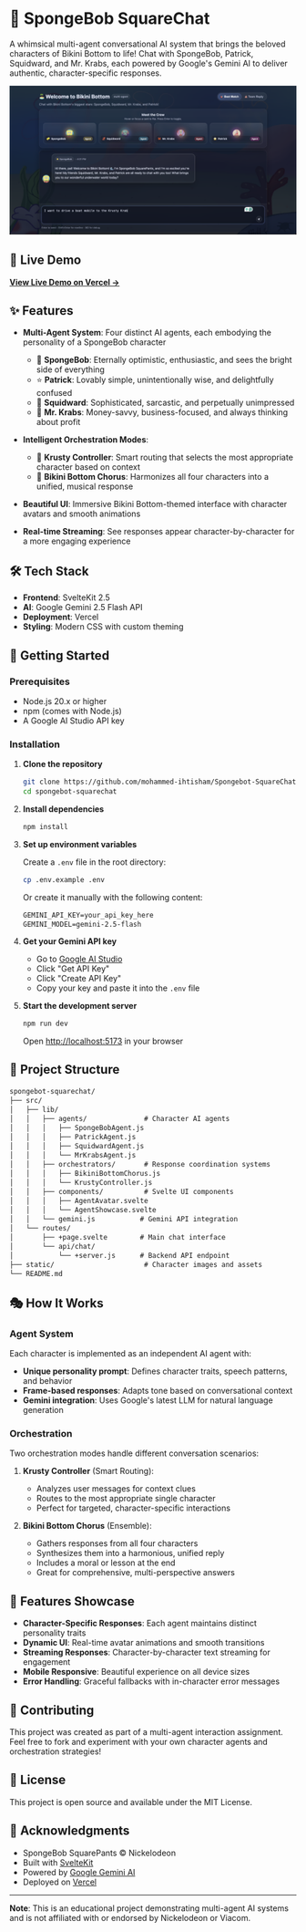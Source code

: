# 🪸 SpongeBob SquareChat

A whimsical multi-agent conversational AI system that brings the beloved characters of Bikini Bottom to life! Chat with SpongeBob, Patrick, Squidward, and Mr. Krabs, each powered by Google's Gemini AI to deliver authentic, character-specific responses.

![SpongeBob SquareChat Demo](./static/preview.png)

## 🌊 Live Demo

**[View Live Demo on Vercel →](YOUR_VERCEL_URL_HERE)**

## ✨ Features

- **Multi-Agent System**: Four distinct AI agents, each embodying the personality of a SpongeBob character
  - 🧽 **SpongeBob**: Eternally optimistic, enthusiastic, and sees the bright side of everything
  - ⭐ **Patrick**: Lovably simple, unintentionally wise, and delightfully confused
  - 🦑 **Squidward**: Sophisticated, sarcastic, and perpetually unimpressed
  - 🦀 **Mr. Krabs**: Money-savvy, business-focused, and always thinking about profit

- **Intelligent Orchestration Modes**:
  - 🍔 **Krusty Controller**: Smart routing that selects the most appropriate character based on context
  - 🎪 **Bikini Bottom Chorus**: Harmonizes all four characters into a unified, musical response

- **Beautiful UI**: Immersive Bikini Bottom-themed interface with character avatars and smooth animations

- **Real-time Streaming**: See responses appear character-by-character for a more engaging experience

## 🛠️ Tech Stack

- **Frontend**: SvelteKit 2.5
- **AI**: Google Gemini 2.5 Flash API
- **Deployment**: Vercel
- **Styling**: Modern CSS with custom theming

## 🚀 Getting Started

### Prerequisites

- Node.js 20.x or higher
- npm (comes with Node.js)
- A Google AI Studio API key

### Installation

1. **Clone the repository**
   ```bash
   git clone https://github.com/mohammed-ihtisham/Spongebot-SquareChat
   cd spongebot-squarechat
   ```

2. **Install dependencies**
   ```bash
   npm install
   ```

3. **Set up environment variables**
   
   Create a `.env` file in the root directory:
   ```bash
   cp .env.example .env
   ```
   
   Or create it manually with the following content:
   ```env
   GEMINI_API_KEY=your_api_key_here
   GEMINI_MODEL=gemini-2.5-flash
   ```

4. **Get your Gemini API key**
   - Go to [Google AI Studio](https://aistudio.google.com/)
   - Click "Get API Key"
   - Click "Create API Key"
   - Copy your key and paste it into the `.env` file

5. **Start the development server**
   ```bash
   npm run dev
   ```
   
   Open [http://localhost:5173](http://localhost:5173) in your browser

## 📁 Project Structure

```
spongebot-squarechat/
├── src/
│   ├── lib/
│   │   ├── agents/              # Character AI agents
│   │   │   ├── SpongeBobAgent.js
│   │   │   ├── PatrickAgent.js
│   │   │   ├── SquidwardAgent.js
│   │   │   └── MrKrabsAgent.js
│   │   ├── orchestrators/       # Response coordination systems
│   │   │   ├── BikiniBottomChorus.js
│   │   │   └── KrustyController.js
│   │   ├── components/          # Svelte UI components
│   │   │   ├── AgentAvatar.svelte
│   │   │   └── AgentShowcase.svelte
│   │   └── gemini.js           # Gemini API integration
│   └── routes/
│       ├── +page.svelte        # Main chat interface
│       └── api/chat/
│           └── +server.js      # Backend API endpoint
├── static/                      # Character images and assets
└── README.md
```

## 🎭 How It Works

### Agent System
Each character is implemented as an independent AI agent with:
- **Unique personality prompt**: Defines character traits, speech patterns, and behavior
- **Frame-based responses**: Adapts tone based on conversational context
- **Gemini integration**: Uses Google's latest LLM for natural language generation

### Orchestration
Two orchestration modes handle different conversation scenarios:

1. **Krusty Controller** (Smart Routing):
   - Analyzes user messages for context clues
   - Routes to the most appropriate single character
   - Perfect for targeted, character-specific interactions

2. **Bikini Bottom Chorus** (Ensemble):
   - Gathers responses from all four characters
   - Synthesizes them into a harmonious, unified reply
   - Includes a moral or lesson at the end
   - Great for comprehensive, multi-perspective answers

## 🎨 Features Showcase

- **Character-Specific Responses**: Each agent maintains distinct personality traits
- **Dynamic UI**: Real-time avatar animations and smooth transitions
- **Streaming Responses**: Character-by-character text streaming for engagement
- **Mobile Responsive**: Beautiful experience on all device sizes
- **Error Handling**: Graceful fallbacks with in-character error messages

## 🤝 Contributing

This project was created as part of a multi-agent interaction assignment. Feel free to fork and experiment with your own character agents and orchestration strategies!

## 📝 License

This project is open source and available under the MIT License.

## 🙏 Acknowledgments

- SpongeBob SquarePants © Nickelodeon
- Built with [SvelteKit](https://kit.svelte.dev/)
- Powered by [Google Gemini AI](https://ai.google.dev/)
- Deployed on [Vercel](https://vercel.com)

---

**Note**: This is an educational project demonstrating multi-agent AI systems and is not affiliated with or endorsed by Nickelodeon or Viacom.
